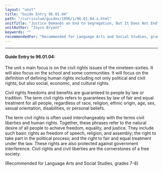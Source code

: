```yaml
---
layout: "unit"
title: "Guide Entry 96.01.04"
path: "/curriculum/guides/1996/1/96.01.04.x.html"
unitTitle: "Justice Demands an End to Segregation, But It Does Not End"
unitAuthor: "Joyce Bryant"
keywords: ""
recommendedFor: "Recommended for Language Arts and Social Studies, grades 7-8"
---
```

<body>
<hr/>
 <h4>
  Guide Entry to 96.01.04:
 </h4>
 The unit s main focus is on the civil rights issues of the nineteen-sixties. It will also focus on the school and some communities. It will focus on the definition of defining human rights including not only political and civil rights, but also social, economic, and cultural rights.
 <p>
  Civil rights freedoms and benefits are guaranteed to people by law or tradition. The term civil rights refers to guarantees by law of fair and equal treatment for all people, regardless of race, religion, ethnic origin, age, sex, sexual orientation, disabilities, or personal beliefs.
 </p>
 <p>
  The term civil rights is often used interchangeably with the terms civil liberties and human rights.  Together, these phrases refer to the natural desire of all people to achieve freedom, equality, and justice. They include such basic rights as freedom of speech, religion, and assembly; the right to take part in the political process; and the right to fair and equal treatment under the law. These rights are also protected against government interference. Civil rights and civil liberties are the cornerstones of a free society.
 </p>
 <p>
  (Recommended for Language Arts and Social Studies, grades 7-8)
 </p>

</body>